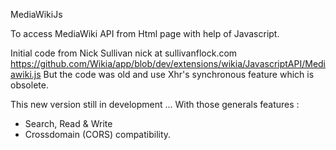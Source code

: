 
MediaWikiJs

To access MediaWiki API from Html page with help of Javascript.

Initial code from Nick Sullivan nick at sullivanflock.com https://github.com/Wikia/app/blob/dev/extensions/wikia/JavascriptAPI/Mediawiki.js
But the code was old and use Xhr's synchronous feature which is obsolete.

This new version still in development ... With those generals features :
* Search, Read & Write
* Crossdomain (CORS) compatibility.
